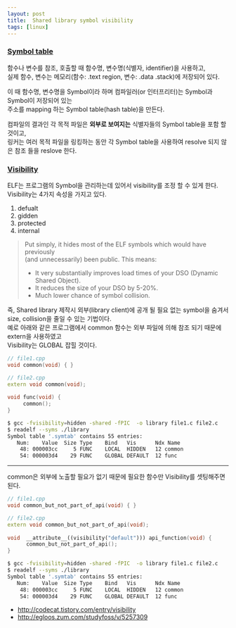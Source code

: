 ```yaml
---
layout: post
title:  Shared library symbol visibility
tags: [linux]
---
```


### [Symbol table][1]  
함수나 변수를 참조, 호출할 때 함수명, 변수명(식별자, identifier)을 사용하고,  
실제 함수, 변수는 메모리(함수: .text region, 변수: .data .stack)에 저장되어 있다.  

이 때 함수명, 변수명을 Symbol이라 하며 컴파일러(or 인터프리터)는 Symbol과 Symbol이 저장되어 있는  
주소를 mapping 하는 Symbol table(hash table)을 만든다.  

컴파일의 결과인 각 목적 파일은 **외부로 보여지는** 식별자들의 Symbol table을 포함 할 것이고,  
링커는 여러 목적 파일을 링킹하는 동안 각 Symbol table을 사용하여 resolve 되지 않은 참조 들을 reslove 한다.

### [Visibility][2]
ELF는 프로그램의 Symbol을 관리하는데 있어서 visibility를 조정 할 수 있게 한다.  
Visibility는 4가지 속성을 가지고 있다.
1. defualt
2. gidden
3. protected
4. internal

> Put simply, it hides most of the ELF symbols which would have previously  
> (and unnecessarily) been public. This means:  
>
> - It very substantially improves load times of your DSO (Dynamic Shared Object).  
> - It reduces the size of your DSO by 5-20%.  
> - Much lower chance of symbol collision.  

즉, Shared library 제작시 외부(library client)에 공개 될 필요 없는 symbol을 숨겨서 size, collision을 줄일 수 있는 기법이다.  
예로 아래와 같은 프로그램에서 common 함수는 외부 파일에 의해 참조 되기 때문에 extern을 사용하였고  
Visibility는 GLOBAL 잡힐 것이다. 

```cpp
// file1.cpp
void common(void) { }  

// file2.cpp
extern void common(void);  
  
void func(void) {  
     common();  
}  
```
```sh
$ gcc -fvisibility=hidden -shared -fPIC  -o library file1.c file2.c
$ readelf --syms ./library
Symbol table '.symtab' contains 55 entries:
   Num:    Value  Size Type    Bind   Vis      Ndx Name
    48: 000003cc     5 FUNC    LOCAL  HIDDEN   12 common
    54: 000003d4    29 FUNC    GLOBAL DEFAULT  12 func
```
---  
common은 외부에 노출할 필요가 없기 때문에 필요한 함수만 Visibility를 셋팅해주면 된다.

```cpp
// file1.cpp
void common_but_not_part_of_api(void) { }  

// file2.cpp
extern void common_but_not_part_of_api(void);  
  
void  __attribute__((visibility("default"))) api_function(void) {  
      common_but_not_part_of_api();  
}
```
```sh
$ gcc -fvisibility=hidden -shared -fPIC  -o library file1.c file2.c
$ readelf --syms ./library
Symbol table '.symtab' contains 55 entries:
   Num:    Value  Size Type    Bind   Vis      Ndx Name
    48: 000003cc     5 FUNC    LOCAL  HIDDEN   12 common
    54: 000003d4    29 FUNC    GLOBAL DEFAULT  12 func
```

- http://codecat.tistory.com/entry/visibility
- http://egloos.zum.com/studyfoss/v/5257309

[1]:https://ko.wikipedia.org/wiki/%EC%8B%AC%EB%B3%BC_%ED%85%8C%EC%9D%B4%EB%B8%94  
[2]:https://gcc.gnu.org/wiki/Visibility
